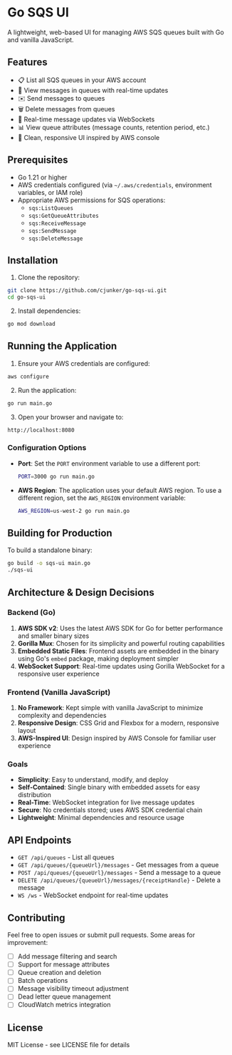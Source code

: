 # Go SQS UI

A lightweight, web-based UI for managing AWS SQS queues built with Go and vanilla JavaScript.

## Features

- 📋 List all SQS queues in your AWS account
- 📨 View messages in queues with real-time updates
- ✉️ Send messages to queues
- 🗑️ Delete messages from queues
- 🔄 Real-time message updates via WebSockets
- 📊 View queue attributes (message counts, retention period, etc.)
- 🎨 Clean, responsive UI inspired by AWS console

## Prerequisites

- Go 1.21 or higher
- AWS credentials configured (via `~/.aws/credentials`, environment variables, or IAM role)
- Appropriate AWS permissions for SQS operations:
  - `sqs:ListQueues`
  - `sqs:GetQueueAttributes`
  - `sqs:ReceiveMessage`
  - `sqs:SendMessage`
  - `sqs:DeleteMessage`

## Installation

1. Clone the repository:
```bash
git clone https://github.com/cjunker/go-sqs-ui.git
cd go-sqs-ui
```

2. Install dependencies:
```bash
go mod download
```

## Running the Application

1. Ensure your AWS credentials are configured:
```bash
aws configure
```

2. Run the application:
```bash
go run main.go
```

3. Open your browser and navigate to:
```
http://localhost:8080
```

### Configuration Options

- **Port**: Set the `PORT` environment variable to use a different port:
  ```bash
  PORT=3000 go run main.go
  ```

- **AWS Region**: The application uses your default AWS region. To use a different region, set the `AWS_REGION` environment variable:
  ```bash
  AWS_REGION=us-west-2 go run main.go
  ```

## Building for Production

To build a standalone binary:

```bash
go build -o sqs-ui main.go
./sqs-ui
```

## Architecture & Design Decisions

### Backend (Go)

1. **AWS SDK v2**: Uses the latest AWS SDK for Go for better performance and smaller binary sizes
2. **Gorilla Mux**: Chosen for its simplicity and powerful routing capabilities
3. **Embedded Static Files**: Frontend assets are embedded in the binary using Go's `embed` package, making deployment simpler
4. **WebSocket Support**: Real-time updates using Gorilla WebSocket for a responsive user experience

### Frontend (Vanilla JavaScript)

1. **No Framework**: Kept simple with vanilla JavaScript to minimize complexity and dependencies
2. **Responsive Design**: CSS Grid and Flexbox for a modern, responsive layout
3. **AWS-Inspired UI**: Design inspired by AWS Console for familiar user experience

### Goals

- **Simplicity**: Easy to understand, modify, and deploy
- **Self-Contained**: Single binary with embedded assets for easy distribution
- **Real-Time**: WebSocket integration for live message updates
- **Secure**: No credentials stored; uses AWS SDK credential chain
- **Lightweight**: Minimal dependencies and resource usage

## API Endpoints

- `GET /api/queues` - List all queues
- `GET /api/queues/{queueUrl}/messages` - Get messages from a queue
- `POST /api/queues/{queueUrl}/messages` - Send a message to a queue
- `DELETE /api/queues/{queueUrl}/messages/{receiptHandle}` - Delete a message
- `WS /ws` - WebSocket endpoint for real-time updates

## Contributing

Feel free to open issues or submit pull requests. Some areas for improvement:

- [ ] Add message filtering and search
- [ ] Support for message attributes
- [ ] Queue creation and deletion
- [ ] Batch operations
- [ ] Message visibility timeout adjustment
- [ ] Dead letter queue management
- [ ] CloudWatch metrics integration

## License

MIT License - see LICENSE file for details